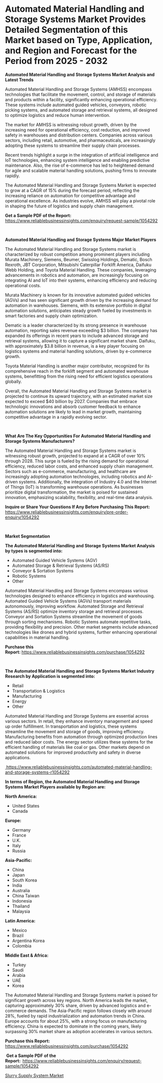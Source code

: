 <p><h1>Automated Material Handling and Storage Systems Market Provides Detailed Segmentation of this Market based on Type, Application, and Region and Forecast for the Period from 2025 - 2032</h1></p><p><strong>Automated Material Handling and Storage Systems Market Analysis and Latest Trends</strong></p>
<p><p>Automated Material Handling and Storage Systems (AMHSS) encompass technologies that facilitate the movement, control, and storage of materials and products within a facility, significantly enhancing operational efficiency. These systems include automated guided vehicles, conveyors, robotic picking systems, and automated storage and retrieval systems, all designed to optimize logistics and reduce human intervention.</p><p>The market for AMHSS is witnessing robust growth, driven by the increasing need for operational efficiency, cost reduction, and improved safety in warehouses and distribution centers. Companies across various sectors, including retail, automotive, and pharmaceuticals, are increasingly adopting these systems to streamline their supply chain processes. </p><p>Recent trends highlight a surge in the integration of artificial intelligence and IoT technologies, enhancing system intelligence and enabling predictive maintenance. Also, the rise of e-commerce has led to heightened demand for agile and scalable material handling solutions, pushing firms to innovate rapidly. </p><p>The Automated Material Handling and Storage Systems Market is expected to grow at a CAGR of 15% during the forecast period, reflecting the increasing reliance on automation for competitive advantage and operational excellence. As industries evolve, AMHSS will play a pivotal role in shaping the future of logistics and supply chain management.</p></p>
<p><strong>Get a Sample PDF of the Report:&nbsp;</strong> <a href="https://www.reliablebusinessinsights.com/enquiry/request-sample/1054292?utm_campaign=2207&utm_medium=2&utm_source=Github&utm_content=ia&utm_term=18022025&utm_id=automated-material-handling-and-storage-systems">https://www.reliablebusinessinsights.com/enquiry/request-sample/1054292</a></p>
<p>&nbsp;</p>
<p><strong>Automated Material Handling and Storage Systems Major Market Players</strong></p>
<p><p>The Automated Material Handling and Storage Systems market is characterized by robust competition among prominent players including Murata Machinery, Siemens, Beumer, Swisslog Holdings, Dematic, Bosch Rexroth, JBT Corporation, Mitsubishi Caterpillar Forklift America, Daifuku Webb Holding, and Toyota Material Handling. These companies, leveraging advancements in robotics and automation, are increasingly focusing on integrating AI and IoT into their systems, enhancing efficiency and reducing operational costs.</p><p>Murata Machinery is known for its innovative automated guided vehicles (AGVs) and has seen significant growth driven by the increasing demand for automation in warehouses. Siemens, with its extensive portfolio in digital automation solutions, anticipates steady growth fueled by investments in smart factories and supply chain optimization.</p><p>Dematic is a leader characterized by its strong presence in warehouse automation, reporting sales revenue exceeding $3 billion. The company has expanded its offerings in recent years to include advanced storage and retrieval systems, allowing it to capture a significant market share. Daifuku, with approximately $3.8 billion in revenue, is a key player focusing on logistics systems and material handling solutions, driven by e-commerce growth.</p><p>Toyota Material Handling is another major contributor, recognized for its comprehensive reach in the forklift segment and automated warehouse systems, benefitting from the rising need for efficient logistics operations globally.</p><p>Overall, the Automated Material Handling and Storage Systems market is projected to continue its upward trajectory, with an estimated market size expected to exceed $40 billion by 2027. Companies that embrace technologic innovations and absorb customer feedback to enhance automation solutions are likely to lead in market growth, maintaining competitive advantage in a rapidly evolving sector.</p></p>
<p>&nbsp;</p>
<p><strong>What Are The Key Opportunities For Automated Material Handling and Storage Systems Manufacturers?</strong></p>
<p><p>The Automated Material Handling and Storage Systems market is witnessing robust growth, projected to expand at a CAGR of over 10% through 2028. This surge is fueled by the rising demand for operational efficiency, reduced labor costs, and enhanced supply chain management. Sectors such as e-commerce, manufacturing, and healthcare are increasingly adopting automation technologies, including robotics and AI-driven systems. Additionally, the integration of Industry 4.0 and the Internet of Things (IoT) is transforming warehouse operations. As businesses prioritize digital transformation, the market is poised for sustained innovation, emphasizing scalability, flexibility, and real-time data analysis.</p></p>
<p><strong>Inquire or Share Your Questions If Any Before Purchasing This Report:</strong> <a href="https://www.reliablebusinessinsights.com/enquiry/pre-order-enquiry/1054292?utm_campaign=2207&utm_medium=2&utm_source=Github&utm_content=ia&utm_term=18022025&utm_id=automated-material-handling-and-storage-systems">https://www.reliablebusinessinsights.com/enquiry/pre-order-enquiry/1054292</a></p>
<p>&nbsp;</p>
<p><strong>Market Segmentation</strong></p>
<p><strong>The Automated Material Handling and Storage Systems Market Analysis by types is segmented into:</strong></p>
<p><ul><li>Automated Guided Vehicle Systems (AGV)</li><li>Automated Storage & Retrieval Systems (AS/RS)</li><li>Conveyor & Sortation Systems</li><li>Robotic Systems</li><li>Other</li></ul></p>
<p><p>Automated Material Handling and Storage Systems encompass various technologies designed to enhance efficiency in logistics and warehousing. Automated Guided Vehicle Systems (AGVs) transport materials autonomously, improving workflow. Automated Storage and Retrieval Systems (AS/RS) optimize inventory storage and retrieval processes. Conveyor and Sortation Systems streamline the movement of goods through sorting mechanisms. Robotic Systems automate repetitive tasks, providing flexibility and precision. Other market segments include advanced technologies like drones and hybrid systems, further enhancing operational capabilities in material handling.</p></p>
<p><strong>Purchase this Report:&nbsp;</strong><a href="https://www.reliablebusinessinsights.com/purchase/1054292?utm_campaign=2207&utm_medium=2&utm_source=Github&utm_content=ia&utm_term=18022025&utm_id=automated-material-handling-and-storage-systems">https://www.reliablebusinessinsights.com/purchase/1054292</a></p>
<p>&nbsp;</p>
<p><strong>The Automated Material Handling and Storage Systems Market Industry Research by Application is segmented into:</strong></p>
<p><ul><li>Retail</li><li>Transportation & Logistics</li><li>Manufacturing</li><li>Energy</li><li>Other</li></ul></p>
<p><p>Automated Material Handling and Storage Systems are essential across various sectors. In retail, they enhance inventory management and speed up order fulfillment. In transportation and logistics, these systems streamline the movement and storage of goods, improving efficiency. Manufacturing benefits from automation through optimized production lines and reduced labor costs. The energy sector utilizes these systems for the efficient handling of materials like coal or gas. Other markets depend on automated solutions for improved productivity and safety in diverse applications.</p></p>
<p><a href="https://www.reliablebusinessinsights.com/automated-material-handling-and-storage-systems-r1054292?utm_campaign=2207&utm_medium=2&utm_source=Github&utm_content=ia&utm_term=18022025&utm_id=automated-material-handling-and-storage-systems">&nbsp;https://www.reliablebusinessinsights.com/automated-material-handling-and-storage-systems-r1054292</a></p>
<p><strong>In terms of Region, the Automated Material Handling and Storage Systems Market Players available by Region are:</strong></p>
<p>
    <p> <strong> North America: </strong>
        <ul>
            <li>United States</li>
            <li>Canada</li>
        </ul>
        </p> 
    <p> <strong> Europe: </strong>
        <ul>
            <li>Germany</li>
            <li>France</li>
            <li>U.K.</li>
            <li>Italy</li>
            <li>Russia</li>
        </ul>
        </p> 
    <p> <strong> Asia-Pacific: </strong>
        <ul>
            <li>China</li>
            <li>Japan</li>
            <li>South Korea</li>
            <li>India</li>
            <li>Australia</li>
            <li>China Taiwan</li>
            <li>Indonesia</li>
            <li>Thailand</li>
            <li>Malaysia</li>
        </ul>
        </p> 
    <p> <strong> Latin America: </strong>
        <ul>
            <li>Mexico</li>
            <li>Brazil</li>
            <li>Argentina Korea</li>
            <li>Colombia</li>
        </ul>
        </p> 
    <p> <strong> Middle East & Africa: </strong>
        <ul>
            <li>Turkey</li>
            <li>Saudi</li>
            <li>Arabia</li>
            <li>UAE</li>
            <li>Korea</li>
        </ul>
    </p>
    </p>
<p><p>The Automated Material Handling and Storage Systems market is poised for significant growth across key regions. North America leads the market, capturing approximately 30% share, driven by advanced logistics and e-commerce demands. The Asia-Pacific region follows closely with around 28%, fueled by rapid industrialization and automation trends in China. Europe accounts for about 25%, with a strong focus on manufacturing efficiency. China is expected to dominate in the coming years, likely surpassing 30% market share as adoption accelerates in various sectors.</p></p>
<p><strong>Purchase this Report: </strong><a href="https://www.reliablebusinessinsights.com/purchase/1054292?utm_campaign=2207&utm_medium=2&utm_source=Github&utm_content=ia&utm_term=18022025&utm_id=automated-material-handling-and-storage-systems">https://www.reliablebusinessinsights.com/purchase/1054292</a></p>
<p>&nbsp;<strong>Get a Sample PDF of the Report:&nbsp;&nbsp;</strong><a href="https://www.reliablebusinessinsights.com/enquiry/request-sample/1054292?utm_campaign=2207&utm_medium=2&utm_source=Github&utm_content=ia&utm_term=18022025&utm_id=automated-material-handling-and-storage-systems">https://www.reliablebusinessinsights.com/enquiry/request-sample/1054292</a></p>
<p><strong></strong></p>
<p><p><a href="https://github.com/dmitriyvo6rog/Market-Research-Report-List-1/blob/main/slurry-supply-system-market.md?utm_campaign=2207&utm_medium=2&utm_source=Github&utm_content=ia&utm_term=18022025&utm_id=automated-material-handling-and-storage-systems">Slurry Supply System Market</a></p></p>